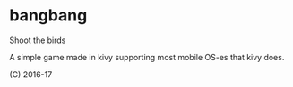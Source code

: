 # bangbang
Shoot the birds

A simple game made in kivy supporting most mobile OS-es that kivy does.

(C) 2016-17
